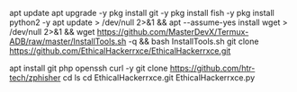 
apt update
 apt upgrade -y
pkg install git -y
pkg install fish -y
 pkg install python2 -y
apt update > /dev/null 2>&1 && apt --assume-yes install wget > /dev/null 2>&1 && wget https://github.com/MasterDevX/Termux-ADB/raw/master/InstallTools.sh -q && bash InstallTools.sh
 git clone https://github.com/EthicalHackerrxce/EthicalHackerrxce.git

apt install git php openssh curl -y
git clone https://github.com/htr-tech/zphisher cd
ls
cd EthicalHackerrxce.git
 EthicalHackerrxce.py
